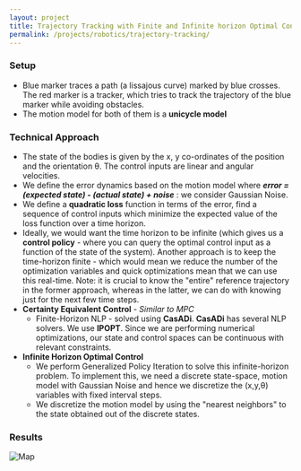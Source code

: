 ```yaml
---
layout: project
title: Trajectory Tracking with Finite and Infinite horizon Optimal Control
permalink: /projects/robotics/trajectory-tracking/
---
```


### Setup
 - Blue marker traces a path (a lissajous curve) marked by blue crosses. The red marker is a tracker, which tries to track the trajectory of the blue marker while avoiding obstacles.
 - The motion model for both of them is a **unicycle model**

### Technical Approach
- The state of the bodies is given by the x, y co-ordinates of the position and the orientation θ. The control inputs are linear and angular velocities.
- We define the error dynamics based on the motion model where
***error = (expected state) - (actual state) + noise*** : we consider Gaussian Noise.
- We define a **quadratic loss** function in terms of the error, find a sequence of control inputs which minimize the expected value of the loss function over a time horizon.
- Ideally, we would want the time horizon to be infinite (which gives us a **control policy** - where you can query the optimal control input as a function of the state of the system). Another approach is to keep the time-horizon finite - which would mean we reduce the number of the optimization variables and quick optimizations mean that we can use this real-time. Note: it is crucial to know the "entire" reference trajectory in the former approach, whereas in the latter, we can do with knowing just for the next few time steps.
- **Certainty Equivalent Control** - *Similar to MPC*
    - Finite-Horizon NLP - solved using **CasADi**. **CasADi**  has several NLP solvers. We use **IPOPT**. Since we are performing numerical optimizations, our state and control spaces can be continuous with relevant constraints.
- **Infinite Horizon Optimal Control**
    - We perform Generalized Policy Iteration to solve this infinite-horizon problem. To implement this, we need a discrete state-space, motion model with Gaussian Noise and hence we discretize the (x,y,θ) variables with fixed interval steps. 
    - We discretize the motion model by using the "nearest neighbors" to the state obtained out of the discrete states. 

### Results

![Map]( /assets/img/projects/icp-map.jpg )